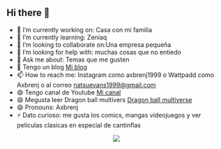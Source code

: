 ## Hi there 👋

- 🔭 I’m currently working on: Casa con mi familia
- 🌱 I’m currently learning: Zeniaq
- 👯 I’m looking to collaborate on:Una empresa pequeña
- 🤔 I’m looking for help with: muchas cosas que no entiedo 
- 💬 Ask me about: Temas que me gusten
- 💬 Tengo un blog <a href = "https://axbrenj1999.blogspot.com/2020/08/hola.html  ">Mi blog</a>
- 📫 How to reach me: Instagram como axbrenj1999 o Wattpadd como Axbrenj o al correo natsuevans1999@gmail.com
- 😄 Tengo canal de Youtube <a href ="https://www.youtube.com/channel/UCATu-XErd1wkit0anfdBKow"> Mi canal</a>
- 😄 Megusta leer Dragon ball multivers  <a href ="https://www.dragonball-multiverse.com/es/page-0.html"> Dragon ball multiverse </a>
- 😄 Pronouns: Axbrenj
- ⚡ Dato curioso: me gusta los comics, mangas videojuegos y ver peliculas clasicas en especial de cantinflas
<center>
  <img src = "https://i2.wp.com/d1lss44hh2trtw.cloudfront.net/assets/article/2018/09/07/how-to-greet-citizens-marvels-spider-man-about-town-trophy_feature.jpg?w=840&resize=840%2C&ssl=1 "/>
  </center>

